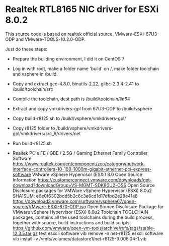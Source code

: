# Realtek RTL8165 NIC driver for ESXi 8.0.2

This source code is based on realtek official source, VMware-ESXI-67U3-ODP and VMware-TOOLS-10.2.0-ODP.

Just do these steps:
- Prepare the building environment, I did it on CentOS 7
- Log in with root, make a folder name 'build' on /, make folder toolchain and vsphere in /build.
- Copy and extract gcc-4.8.0, binutils-2.22, glibc-2.3.4-2.41 to /build/toolchain/src 
- Compile the toolchain, dest path is /build/toolchain/lin64
- Extract and copy vmkdrivers-gpl from 67U3-ODP to /build/vsphere
- Copy build-r8125.sh to /build/vsphere/vmkdrivers-gpl/
- Copy r8125 folder to /build/vsphere/vmkdrivers-gpl/vmkdrivers/src_9/drivers/net
- Run build-r8125.sh

- Realtek PCIe FE / GBE / 2.5G / Gaming Ethernet Family Controller Software
https://www.realtek.com/en/component/zoo/category/network-interface-controllers-10-100-1000m-gigabit-ethernet-pci-express-software
VMware vSphere Hypervisor (ESXi) 8.0 Open Source Information
https://customerconnect.vmware.com/downloads/get-download?downloadGroup=VS-MGMT-SDK80U2-OSS
Open Source Disclosure packages for VMWare vSphere Hypervisor (ESXi) 8.0u2
SHA1SUM: e6e0f6302bdd5b2c6c3e6cd1d17dfbd2e28e41a8
https://download3.vmware.com/software/vsphere67/open-source/VMware-ESXI-670-ODP.iso
Open Source Disclosure Package for VMware vSphere Hypervisor (ESXi) 8.0u2 Toolchain
TOOLCHAIN packages, contains all the used toolchains during the build process, together with source, build instructions and build scripts.
https://github.com/vmware/open-vm-tools/archive/refs/tags/stable-12.3.5.tar.gz
test
esxcli software vib remove -n net-r8125 esxcli software vib install -v /vmfs/volumes/datastore1/net-r8125-9.006.04-1.vib
